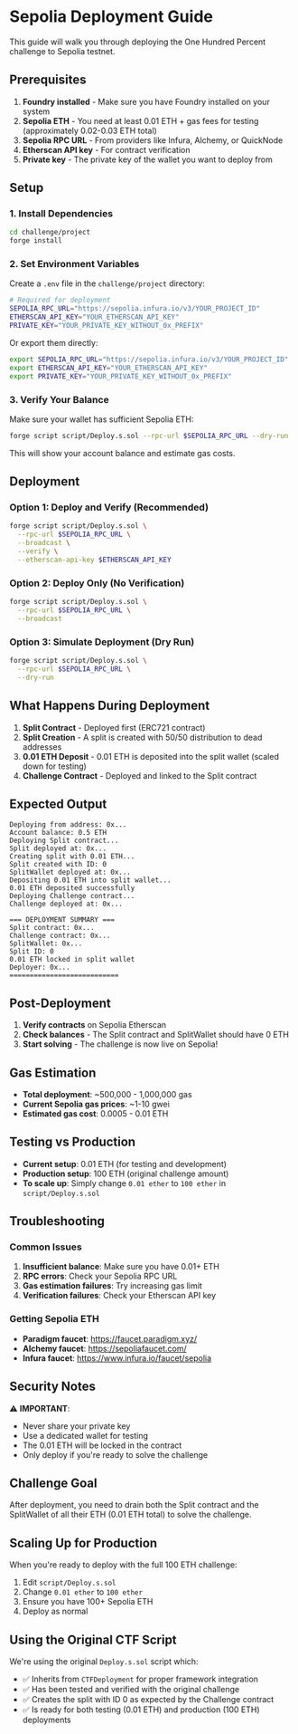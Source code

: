 # Sepolia Deployment Guide

This guide will walk you through deploying the One Hundred Percent challenge to Sepolia testnet.

## Prerequisites

1. **Foundry installed** - Make sure you have Foundry installed on your system
2. **Sepolia ETH** - You need at least 0.01 ETH + gas fees for testing (approximately 0.02-0.03 ETH total)
3. **Sepolia RPC URL** - From providers like Infura, Alchemy, or QuickNode
4. **Etherscan API key** - For contract verification
5. **Private key** - The private key of the wallet you want to deploy from

## Setup

### 1. Install Dependencies

```bash
cd challenge/project
forge install
```

### 2. Set Environment Variables

Create a `.env` file in the `challenge/project` directory:

```bash
# Required for deployment
SEPOLIA_RPC_URL="https://sepolia.infura.io/v3/YOUR_PROJECT_ID"
ETHERSCAN_API_KEY="YOUR_ETHERSCAN_API_KEY"
PRIVATE_KEY="YOUR_PRIVATE_KEY_WITHOUT_0x_PREFIX"
```

Or export them directly:

```bash
export SEPOLIA_RPC_URL="https://sepolia.infura.io/v3/YOUR_PROJECT_ID"
export ETHERSCAN_API_KEY="YOUR_ETHERSCAN_API_KEY"
export PRIVATE_KEY="YOUR_PRIVATE_KEY_WITHOUT_0x_PREFIX"
```

### 3. Verify Your Balance

Make sure your wallet has sufficient Sepolia ETH:

```bash
forge script script/Deploy.s.sol --rpc-url $SEPOLIA_RPC_URL --dry-run
```

This will show your account balance and estimate gas costs.

## Deployment

### Option 1: Deploy and Verify (Recommended)

```bash
forge script script/Deploy.s.sol \
  --rpc-url $SEPOLIA_RPC_URL \
  --broadcast \
  --verify \
  --etherscan-api-key $ETHERSCAN_API_KEY
```

### Option 2: Deploy Only (No Verification)

```bash
forge script script/Deploy.s.sol \
  --rpc-url $SEPOLIA_RPC_URL \
  --broadcast
```

### Option 3: Simulate Deployment (Dry Run)

```bash
forge script script/Deploy.s.sol \
  --rpc-url $SEPOLIA_RPC_URL \
  --dry-run
```

## What Happens During Deployment

1. **Split Contract** - Deployed first (ERC721 contract)
2. **Split Creation** - A split is created with 50/50 distribution to dead addresses
3. **0.01 ETH Deposit** - 0.01 ETH is deposited into the split wallet (scaled down for testing)
4. **Challenge Contract** - Deployed and linked to the Split contract

## Expected Output

```
Deploying from address: 0x...
Account balance: 0.5 ETH
Deploying Split contract...
Split deployed at: 0x...
Creating split with 0.01 ETH...
Split created with ID: 0
SplitWallet deployed at: 0x...
Depositing 0.01 ETH into split wallet...
0.01 ETH deposited successfully
Deploying Challenge contract...
Challenge deployed at: 0x...

=== DEPLOYMENT SUMMARY ===
Split contract: 0x...
Challenge contract: 0x...
SplitWallet: 0x...
Split ID: 0
0.01 ETH locked in split wallet
Deployer: 0x...
===========================
```

## Post-Deployment

1. **Verify contracts** on Sepolia Etherscan
2. **Check balances** - The Split contract and SplitWallet should have 0 ETH
3. **Start solving** - The challenge is now live on Sepolia!

## Gas Estimation

- **Total deployment**: ~500,000 - 1,000,000 gas
- **Current Sepolia gas prices**: ~1-10 gwei
- **Estimated gas cost**: 0.0005 - 0.01 ETH

## Testing vs Production

- **Current setup**: 0.01 ETH (for testing and development)
- **Production setup**: 100 ETH (original challenge amount)
- **To scale up**: Simply change `0.01 ether` to `100 ether` in `script/Deploy.s.sol`

## Troubleshooting

### Common Issues

1. **Insufficient balance**: Make sure you have 0.01+ ETH
2. **RPC errors**: Check your Sepolia RPC URL
3. **Gas estimation failures**: Try increasing gas limit
4. **Verification failures**: Check your Etherscan API key

### Getting Sepolia ETH

- **Paradigm faucet**: https://faucet.paradigm.xyz/
- **Alchemy faucet**: https://sepoliafaucet.com/
- **Infura faucet**: https://www.infura.io/faucet/sepolia

## Security Notes

⚠️ **IMPORTANT**: 
- Never share your private key
- Use a dedicated wallet for testing
- The 0.01 ETH will be locked in the contract
- Only deploy if you're ready to solve the challenge

## Challenge Goal

After deployment, you need to drain both the Split contract and the SplitWallet of all their ETH (0.01 ETH total) to solve the challenge.

## Scaling Up for Production

When you're ready to deploy with the full 100 ETH challenge:

1. Edit `script/Deploy.s.sol`
2. Change `0.01 ether` to `100 ether`
3. Ensure you have 100+ Sepolia ETH
4. Deploy as normal

## Using the Original CTF Script

We're using the original `Deploy.s.sol` script which:
- ✅ Inherits from `CTFDeployment` for proper framework integration
- ✅ Has been tested and verified with the original challenge
- ✅ Creates the split with ID 0 as expected by the Challenge contract
- ✅ Is ready for both testing (0.01 ETH) and production (100 ETH) deployments
